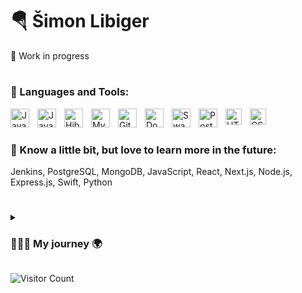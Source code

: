 # 🪂 Šimon Libiger

🚧 Work in progress


#

### 🧰 Languages and Tools:
<img align="left" alt="Java" width="30px" src="https://cdn.jsdelivr.net/gh/devicons/devicon@latest/icons/java/java-original.svg" style="padding-right:10px;"/>
<img align="left" alt="Java Spring" width="30px" src="https://cdn.jsdelivr.net/gh/devicons/devicon@latest/icons/spring/spring-original.svg" style="padding-right:10px;"/>
<img align="left" alt="Hibernate" width="30px" src="https://cdn.jsdelivr.net/gh/devicons/devicon@latest/icons/hibernate/hibernate-original-wordmark.svg" style="padding-right:10px;"/>
<img align="left" alt="MySQL" width="30px" src="https://cdn.jsdelivr.net/gh/devicons/devicon@latest/icons/mysql/mysql-original.svg" style="padding-right:10px;"/>
<img align="left" alt="GitHub" width="30px" src="https://cdn.jsdelivr.net/gh/devicons/devicon@latest/icons/github/github-original.svg" style="padding-right:10px;" />
<img align="left" alt="Docker" width="30px" src="https://cdn.jsdelivr.net/gh/devicons/devicon@latest/icons/docker/docker-original.svg" style="padding-right:10px;"/>  
<img align="left" alt="Swagger" width="30px" src="https://cdn.jsdelivr.net/gh/devicons/devicon@latest/icons/swagger/swagger-original.svg" style="padding-right:10px;"/>
<img align="left" alt="Postman" width="30px" src="https://cdn.jsdelivr.net/gh/devicons/devicon@latest/icons/postman/postman-original.svg" style="padding-right:10px;"/>
<img align="left" alt="HTML5" width="26px" src="https://cdn.jsdelivr.net/gh/devicons/devicon/icons/html5/html5-original.svg" style="padding-right:10px;" />
<img align="left" alt="CSS3" width="26px" src="https://cdn.jsdelivr.net/gh/devicons/devicon/icons/css3/css3-original.svg" style="padding-right:10px;" />
<br />

#

### 🌱 Know a little bit, but love to learn more in the future:
Jenkins, PostgreSQL, MongoDB, JavaScript, React, Next.js, Node.js, Express.js, Swift, Python
<br />

#

<details>
  <summary><h3>👨🏻‍💻 My journey 🌍 </h3></summary>
              🚧 Work in progress
</details>

![Visitor Count](https://profile-counter.glitch.me/Shimmyland/count.svg)


<!--

https://devicon.dev
https://raw.githubusercontent.com/ForrestKnight/ForrestKnight/master/README.md
https://dev.to/github/10-standout-github-profile-readmes-h2o
https://github.com/rudrabarad/Gifs
https://www.youtube.com/watch?v=G-EGDH50hGE

**`Digital Craftmaker(Developer)`**

I'm software developer who just started 

Right now i'm exploring the relm of Java and its frameworks and libraries. 
But in the future i would love to learn more about: JS, React, Node.js, Swift and Python.

komunikativní | organizovaný | analytický | týmový | Pečlivost | Důslednost | Time Management | Problem solving

### Stats:
## Find me around the web 🌍:

### Hi there 👋


**Shimmyland/Shimmyland** is a ✨ _special_ ✨ repository because its `README.md` (this file) appears on your GitHub profile.

Here are some ideas to get you started:

- 🔭 I’m currently working on ...
- 🌱 I’m currently learning ...
- 👯 I’m looking to collaborate on ...
- 🤔 I’m looking for help with ...
- 💬 Ask me about ...
- 📫 How to reach me: ...
- 😄 Pronouns: ...
- ⚡ Fun fact: ...
-->
